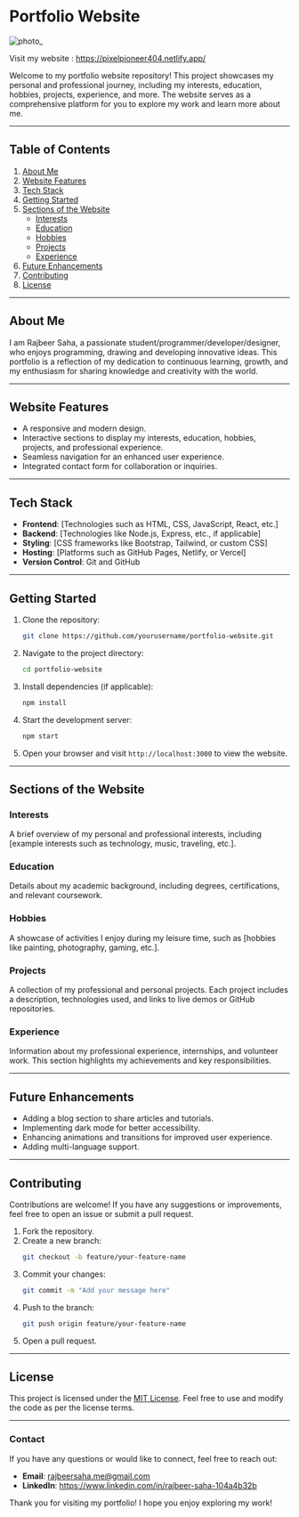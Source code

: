 # Portfolio Website
![photo_](https://github.com/user-attachments/assets/b77567b3-77fb-4bee-a4a2-048f94679ca3)

Visit my website : https://pixelpioneer404.netlify.app/

Welcome to my portfolio website repository! This project showcases my personal and professional journey, including my interests, education, hobbies, projects, experience, and more. The website serves as a comprehensive platform for you to explore my work and learn more about me.

---

## Table of Contents

1. [About Me](#about-me)
2. [Website Features](#website-features)
3. [Tech Stack](#tech-stack)
4. [Getting Started](#getting-started)
5. [Sections of the Website](#sections-of-the-website)
   - [Interests](#interests)
   - [Education](#education)
   - [Hobbies](#hobbies)
   - [Projects](#projects)
   - [Experience](#experience)
6. [Future Enhancements](#future-enhancements)
7. [Contributing](#contributing)
8. [License](#license)

---

## About Me

I am Rajbeer Saha, a passionate student/programmer/developer/designer, who enjoys programming, drawing and developing innovative ideas. This portfolio is a reflection of my dedication to continuous learning, growth, and my enthusiasm for sharing knowledge and creativity with the world.

---

## Website Features

- A responsive and modern design.
- Interactive sections to display my interests, education, hobbies, projects, and professional experience.
- Seamless navigation for an enhanced user experience.
- Integrated contact form for collaboration or inquiries.

---

## Tech Stack

- **Frontend**: [Technologies such as HTML, CSS, JavaScript, React, etc.]
- **Backend**: [Technologies like Node.js, Express, etc., if applicable]
- **Styling**: [CSS frameworks like Bootstrap, Tailwind, or custom CSS]
- **Hosting**: [Platforms such as GitHub Pages, Netlify, or Vercel]
- **Version Control**: Git and GitHub

---

## Getting Started

1. Clone the repository:
   ```bash
   git clone https://github.com/yourusername/portfolio-website.git
   ```
2. Navigate to the project directory:
   ```bash
   cd portfolio-website
   ```
3. Install dependencies (if applicable):
   ```bash
   npm install
   ```
4. Start the development server:
   ```bash
   npm start
   ```
5. Open your browser and visit `http://localhost:3000` to view the website.

---

## Sections of the Website

### Interests
A brief overview of my personal and professional interests, including [example interests such as technology, music, traveling, etc.].

### Education
Details about my academic background, including degrees, certifications, and relevant coursework.

### Hobbies
A showcase of activities I enjoy during my leisure time, such as [hobbies like painting, photography, gaming, etc.].

### Projects
A collection of my professional and personal projects. Each project includes a description, technologies used, and links to live demos or GitHub repositories.

### Experience
Information about my professional experience, internships, and volunteer work. This section highlights my achievements and key responsibilities.

---

## Future Enhancements

- Adding a blog section to share articles and tutorials.
- Implementing dark mode for better accessibility.
- Enhancing animations and transitions for improved user experience.
- Adding multi-language support.

---

## Contributing

Contributions are welcome! If you have any suggestions or improvements, feel free to open an issue or submit a pull request.

1. Fork the repository.
2. Create a new branch:
   ```bash
   git checkout -b feature/your-feature-name
   ```
3. Commit your changes:
   ```bash
   git commit -m "Add your message here"
   ```
4. Push to the branch:
   ```bash
   git push origin feature/your-feature-name
   ```
5. Open a pull request.

---

## License

This project is licensed under the [MIT License](LICENSE). Feel free to use and modify the code as per the license terms.

---

### Contact

If you have any questions or would like to connect, feel free to reach out:

- **Email**: rajbeersaha.me@gmail.com
- **LinkedIn**: https://www.linkedin.com/in/rajbeer-saha-104a4b32b

Thank you for visiting my portfolio! I hope you enjoy exploring my work!


